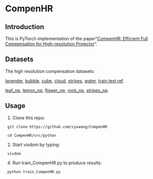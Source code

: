 # CompenHR
## Introduction
This is PyTorch implementation of the paper“[CompenHR: Efficient Full Compensation for High-resolution Projector](http://arxiv.org/abs/2311.13409)”.

## Datasets
The high resolution compensation datasets:

[lavender](https://drive.google.com/file/d/1QA-vllN2RwV_bZOtBV7wYyG4CGyDwmpn/view?usp=sharing), 
[bubble](https://drive.google.com/file/d/1zWalGpOGz2vzsYz1njHBGyiewiMh3Por/view?usp=sharing), 
[cube](https://drive.google.com/file/d/1um2sTthxT-3h1UNgfuoi3zpx93XrtgV4/view?usp=sharing), 
[cloud](https://drive.google.com/file/d/1eBVzFfYCo2KotwvXL0TrmZeZBfN0-rcu/view?usp=drive_link),
[stripes](https://drive.google.com/file/d/15g3UJKamldpWxdGupxUsqPuVMuIPZeAd/view?usp=sharing),
[water](https://drive.google.com/file/d/1b1BgHos_Vz6ieq2YFXEySgqljL1o9IyO/view?usp=sharing), 
[train,test,ref](https://drive.google.com/file/d/1ZBuVkH3XiBOOB4xZ_9I93SJEc4Q_Aufq/view?usp=sharing).

[leaf_np](https://drive.google.com/file/d/1fE1R4OtfrgXrdVBsjWC4PGAWc16o9hc-/view?usp=drive_link),
[lemon_np](https://drive.google.com/file/d/1dV-ZQ5xIsCdDgdLndgxGQhFvhVWrgpCe/view?usp=sharing), 
[flower_np](https://drive.google.com/file/d/1MW2PizScA_nbvGM8pMlYs9q1G9cZ-q7f/view?usp=drive_link),
[rock_np](https://drive.google.com/file/d/1xS5LTsmD0L_le7mx1yb8OLkbq12rVF_q/view?usp=sharing), 
[stripes_np](https://drive.google.com/file/d/1NgLxoLbS2jYuQ9SnSOVLzfZ-byQceQ98/view?usp=sharing).

## Usage
   1. Clone this repo:
  
     git clone https://github.com/cyxwang/CompenHR
     
     cd CompenHR/src/python
     
   2. Start visdom by typing:
      
     visdom

   4. Run train_CompenHR.py to produce results:
      
     python train_CompenHR.py

